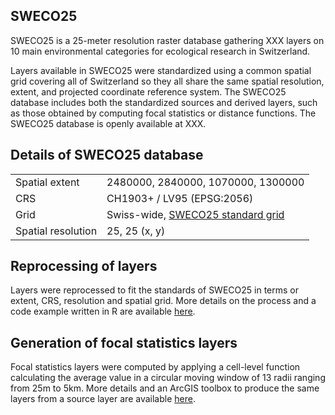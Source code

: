 ## SWECO25

SWECO25 is a 25-meter resolution raster database gathering XXX layers on 10 main environmental categories for ecological research in Switzerland. 

Layers available in SWECO25 were standardized using a common spatial grid covering all of Switzerland so they all share the same spatial resolution, extent, and projected coordinate reference system. The SWECO25 database includes both the standardized sources and derived layers, such as those obtained by computing focal statistics or distance functions. The SWECO25 database is openly available at XXX.

## Details of SWECO25 database

|                    |                                        |
| ------------------ | -------------------------------------- |
| Spatial extent     | 2480000, 2840000, 1070000, 1300000     |
| CRS                | CH1903+ / LV95 (EPSG:2056)             |
| Grid               | Swiss-wide, [SWECO25 standard grid](https://github.com/NKulling/SWECO25/blob/main/data/SWECO25-standardgrid.tif)      |
| Spatial resolution | 25, 25  (x, y)                         |

## Reprocessing of layers

Layers were reprocessed to fit the standards of SWECO25 in terms or extent, CRS, resolution and spatial grid. 
More details on the process and a code example written in R are available [here](https://github.com/NKulling/SWECO25/tree/main/layer_standardization_example). 

## Generation of focal statistics layers

Focal statistics layers were computed by applying a cell-level function calculating the average value in a circular moving window of 13 radii ranging from 25m to 5km. More details and an ArcGIS toolbox to produce the same layers from a source layer are available [here](https://github.com/NKulling/SWECO25/tree/main/focal_statistics_toolbox). 


